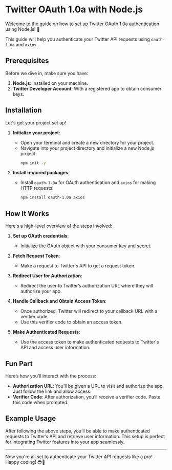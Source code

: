 # Twitter OAuth 1.0a with Node.js

Welcome to the guide on how to set up Twitter OAuth 1.0a authentication using Node.js! 🚀

This guide will help you authenticate your Twitter API requests using `oauth-1.0a` and `axios`.

## Prerequisites

Before we dive in, make sure you have:

1. **Node.js**: Installed on your machine.
2. **Twitter Developer Account**: With a registered app to obtain consumer keys.

## Installation

Let's get your project set up!

1. **Initialize your project**:
   - Open your terminal and create a new directory for your project.
   - Navigate into your project directory and initialize a new Node.js project:
     ```sh
     npm init -y
     ```

2. **Install required packages**:
   - Install `oauth-1.0a` for OAuth authentication and `axios` for making HTTP requests:
     ```sh
     npm install oauth-1.0a axios
     ```

## How It Works

Here's a high-level overview of the steps involved:

1. **Set up OAuth credentials**:
   - Initialize the OAuth object with your consumer key and secret.

2. **Fetch Request Token**:
   - Make a request to Twitter's API to get a request token.

3. **Redirect User for Authorization**:
   - Redirect the user to Twitter’s authorization URL where they will authorize your app.

4. **Handle Callback and Obtain Access Token**:
   - Once authorized, Twitter will redirect to your callback URL with a verifier code.
   - Use this verifier code to obtain an access token.

5. **Make Authenticated Requests**:
   - Use the access token to make authenticated requests to Twitter's API and access user information.

## Fun Part

Here’s how you’ll interact with the process:

- **Authorization URL**: You’ll be given a URL to visit and authorize the app. Just follow the link and allow access.
- **Verifier Code**: After authorization, you’ll receive a verifier code. Paste this code when prompted.

## Example Usage

After following the above steps, you’ll be able to make authenticated requests to Twitter’s API and retrieve user information. This setup is perfect for integrating Twitter features into your app seamlessly.

---

Now you're all set to authenticate your Twitter API requests like a pro! Happy coding! 😎🎉
